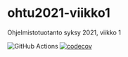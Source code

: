 # ohtu2021-viikko1
Ohjelmistotuotanto syksy 2021, viikko 1

![GitHub Actions](https://github.com/shlevanto/ohtu2021-viikko1/workflows/CI/badge.svg)
[![codecov](https://codecov.io/gh/shlevanto/ohtu2021-viikko1/branch/main/graph/badge.svg?token=BGDC58O1NC)](https://codecov.io/gh/shlevanto/ohtu2021-viikko1)
